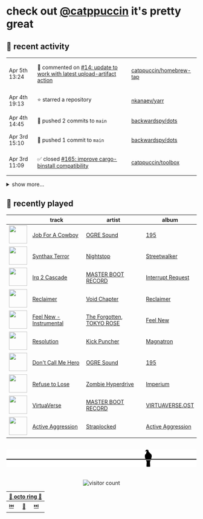 # check out [@catppuccin](https://github.com/catppuccin) it's pretty great

## 📅 recent activity

<!-- SCRIPT:REPLACE:GITHUB -->
<table>
<tbody>
<tr>
<td><span title='2024-04-05T13:24:03+00:00'>Apr 5th 13:24</span></td>
<td>

💬 commented on [#14: update to work with latest upload-artifact action](https://github.com/catppuccin/homebrew-tap/issues/14)

</td>
<td>

[catppuccin/homebrew-tap](https://github.com/catppuccin/homebrew-tap)

</td>
</tr>
<tr>
<td><span title='2024-04-04T19:13:42+00:00'>Apr 4th 19:13</span></td>
<td>

⭐ starred a repository

</td>
<td>

[nkanaev/yarr](https://github.com/nkanaev/yarr)

</td>
</tr>
<tr>
<td><span title='2024-04-04T14:45:54+00:00'>Apr 4th 14:45</span></td>
<td>

🚢 pushed 2 commits to `main`

</td>
<td>

[backwardspy/dots](https://github.com/backwardspy/dots)

</td>
</tr>
<tr>
<td><span title='2024-04-03T15:10:19+00:00'>Apr 3rd 15:10</span></td>
<td>

🚢 pushed 1 commit to `main`

</td>
<td>

[backwardspy/dots](https://github.com/backwardspy/dots)

</td>
</tr>
<tr>
<td><span title='2024-04-03T11:09:12+00:00'>Apr 3rd 11:09</span></td>
<td>

✅ closed [#165: improve cargo-binstall compatibility](https://github.com/catppuccin/toolbox/issues/165)

</td>
<td>

[catppuccin/toolbox](https://github.com/catppuccin/toolbox)

</td>
</tr>
</tbody>
</table>

<details>
<summary>show more...</summary>
<table>
<tbody>
<tr>
<td><span title='2024-04-03T11:09:12+00:00'>Apr 3rd 11:09</span></td>
<td>

🚢 pushed 1 commit to `main`

</td>
<td>

[catppuccin/toolbox](https://github.com/catppuccin/toolbox)

</td>
</tr>
<tr>
<td><span title='2024-04-03T11:09:11+00:00'>Apr 3rd 11:09</span></td>
<td>

🎉 closed [#173: feat: binstall support](https://github.com/catppuccin/toolbox/pull/173)

</td>
<td>

[catppuccin/toolbox](https://github.com/catppuccin/toolbox)

</td>
</tr>
<tr>
<td><span title='2024-04-03T08:33:53+00:00'>Apr 3rd 08:33</span></td>
<td>

💬 commented on [#2003: Squirrel](https://github.com/catppuccin/catppuccin/issues/2003)

</td>
<td>

[catppuccin/catppuccin](https://github.com/catppuccin/catppuccin)

</td>
</tr>
<tr>
<td><span title='2024-04-02T21:43:52+00:00'>Apr 2nd 21:43</span></td>
<td>

🚢 pushed 1 commit to `fix/multi-file-single-other`

</td>
<td>

[catppuccin/toolbox](https://github.com/catppuccin/toolbox)

</td>
</tr>
<tr>
<td><span title='2024-04-02T21:43:25+00:00'>Apr 2nd 21:43</span></td>
<td>

🚀 opened [#171: feat: allow overrides of any matrix iterable](https://github.com/catppuccin/toolbox/pull/171)

</td>
<td>

[catppuccin/toolbox](https://github.com/catppuccin/toolbox)

</td>
</tr>
<tr>
<td><span title='2024-04-02T19:12:45+00:00'>Apr 2nd 19:12</span></td>
<td>

🚀 opened [#15: whiskers 2.0.2](https://github.com/catppuccin/homebrew-tap/pull/15)

</td>
<td>

[catppuccin/homebrew-tap](https://github.com/catppuccin/homebrew-tap)

</td>
</tr>
<tr>
<td><span title='2024-04-02T19:10:04+00:00'>Apr 2nd 19:10</span></td>
<td>

🚢 pushed 1 commit to `main`

</td>
<td>

[catppuccin/toolbox](https://github.com/catppuccin/toolbox)

</td>
</tr>
<tr>
<td><span title='2024-04-02T19:10:03+00:00'>Apr 2nd 19:10</span></td>
<td>

🎉 closed [#170: chore: release main](https://github.com/catppuccin/toolbox/pull/170)

</td>
<td>

[catppuccin/toolbox](https://github.com/catppuccin/toolbox)

</td>
</tr>
<tr>
<td><span title='2024-04-02T19:09:06+00:00'>Apr 2nd 19:09</span></td>
<td>

✅ closed [#168: Support multi-flavour mode with matrix generation](https://github.com/catppuccin/toolbox/issues/168)

</td>
<td>

[catppuccin/toolbox](https://github.com/catppuccin/toolbox)

</td>
</tr>
<tr>
<td><span title='2024-04-02T19:09:06+00:00'>Apr 2nd 19:09</span></td>
<td>

🚢 pushed 1 commit to `main`

</td>
<td>

[catppuccin/toolbox](https://github.com/catppuccin/toolbox)

</td>
</tr>
<tr>
<td><span title='2024-04-02T19:09:05+00:00'>Apr 2nd 19:09</span></td>
<td>

🎉 closed [#169: fix: put flavors/flavor into context even when matrix is used](https://github.com/catppuccin/toolbox/pull/169)

</td>
<td>

[catppuccin/toolbox](https://github.com/catppuccin/toolbox)

</td>
</tr>
<tr>
<td><span title='2024-04-02T18:59:39+00:00'>Apr 2nd 18:59</span></td>
<td>

🚀 opened [#169: fix: put flavors/flavor into context even when matrix is used](https://github.com/catppuccin/toolbox/pull/169)

</td>
<td>

[catppuccin/toolbox](https://github.com/catppuccin/toolbox)

</td>
</tr>
<tr>
<td><span title='2024-04-02T08:25:48+00:00'>Apr 2nd 08:25</span></td>
<td>

💬 commented on [#2092: Lite XL](https://github.com/catppuccin/catppuccin/issues/2092)

</td>
<td>

[catppuccin/catppuccin](https://github.com/catppuccin/catppuccin)

</td>
</tr>
<tr>
<td><span title='2024-04-02T08:25:47+00:00'>Apr 2nd 08:25</span></td>
<td>

✅ closed [#2092: Lite XL](https://github.com/catppuccin/catppuccin/issues/2092)

</td>
<td>

[catppuccin/catppuccin](https://github.com/catppuccin/catppuccin)

</td>
</tr>
<tr>
<td><span title='2024-04-01T18:44:58+00:00'>Apr 1st 18:44</span></td>
<td>

💬 commented on [#2347: docs: add catppuccin/fr33zmenu (#2276)](https://github.com/catppuccin/catppuccin/pull/2347)

</td>
<td>

[catppuccin/catppuccin](https://github.com/catppuccin/catppuccin)

</td>
</tr>
</tbody>
</table>
</details>
<!-- SCRIPT:REPLACE:GITHUB -->

## 🎵 recently played

<!-- SCRIPT:REPLACE:SPOTIFY -->
| | track | artist | album |
| - | - | - | - |
| <img src="https://i.scdn.co/image/ab67616d000048511ae1f9dc8ac35dfe373bb080" width="48" height="48"> | [Job For A Cowboy](https://open.spotify.com/track/1NGTqQJs0JzojfFn09i3kO) | [OGRE Sound](https://open.spotify.com/artist/1cSXroP62yDewheYORCPoj) | [195](https://open.spotify.com/track/1NGTqQJs0JzojfFn09i3kO) |
| <img src="https://i.scdn.co/image/ab67616d00004851380d60cfe2f13f2b4db90868" width="48" height="48"> | [Synthax Terror](https://open.spotify.com/track/2cLVSYBcSVVVVoKdSaqKn0) | [Nightstop](https://open.spotify.com/artist/291Vz2qC5SVLJSKA5mrYij) | [Streetwalker](https://open.spotify.com/track/2cLVSYBcSVVVVoKdSaqKn0) |
| <img src="https://i.scdn.co/image/ab67616d00004851e044a98de5e63ed0023af9d9" width="48" height="48"> | [Irq 2 Cascade](https://open.spotify.com/track/5sEOvcm6eMI6C4Wx8Cx6yk) | [MASTER BOOT RECORD](https://open.spotify.com/artist/77s5NAGQbxu8oLstaqSwHE) | [Interrupt Request](https://open.spotify.com/track/5sEOvcm6eMI6C4Wx8Cx6yk) |
| <img src="https://i.scdn.co/image/ab67616d000048513c0c47d0b2528cb302dd574b" width="48" height="48"> | [Reclaimer](https://open.spotify.com/track/1E7C3OWH7JwjaTmFVqw5cY) | [Void Chapter](https://open.spotify.com/artist/6hJhjhNdtSCfZhQiqN03lq) | [Reclaimer](https://open.spotify.com/track/1E7C3OWH7JwjaTmFVqw5cY) |
| <img src="https://i.scdn.co/image/ab67616d000048518f5710294333709714f71808" width="48" height="48"> | [Feel New - Instrumental](https://open.spotify.com/track/0BA27C5INk5QPhpOueyv2T) | [The Forgotten](https://open.spotify.com/artist/7lXEr5KUTTaln112daJv5t), [TOKYO ROSE](https://open.spotify.com/artist/3kwoPkICT4iPkNjr6mL13N) | [Feel New](https://open.spotify.com/track/0BA27C5INk5QPhpOueyv2T) |
| <img src="https://i.scdn.co/image/ab67616d000048512c02d9bf7b58ed0ba8f1aadb" width="48" height="48"> | [Resolution](https://open.spotify.com/track/7AaM3qK1PnqW2JkQxq6TeQ) | [Kick Puncher](https://open.spotify.com/artist/1WvDvicIZrQVB2gFXZHIBN) | [Magnatron](https://open.spotify.com/track/7AaM3qK1PnqW2JkQxq6TeQ) |
| <img src="https://i.scdn.co/image/ab67616d000048511ae1f9dc8ac35dfe373bb080" width="48" height="48"> | [Don't Call Me Hero](https://open.spotify.com/track/6KIRN39yddy7wiJ2VtqbRH) | [OGRE Sound](https://open.spotify.com/artist/1cSXroP62yDewheYORCPoj) | [195](https://open.spotify.com/track/6KIRN39yddy7wiJ2VtqbRH) |
| <img src="https://i.scdn.co/image/ab67616d00004851254c50b1986b376135c33bb4" width="48" height="48"> | [Refuse to Lose](https://open.spotify.com/track/3fGIoMNHrJal43DaZqAJp1) | [Zombie Hyperdrive](https://open.spotify.com/artist/72naL8vQVNsx85zPLuTSWf) | [Imperium](https://open.spotify.com/track/3fGIoMNHrJal43DaZqAJp1) |
| <img src="https://i.scdn.co/image/ab67616d00004851767f835310c690beea1a99bc" width="48" height="48"> | [VirtuaVerse](https://open.spotify.com/track/5s9tIhWUh4174AbnstxlVo) | [MASTER BOOT RECORD](https://open.spotify.com/artist/77s5NAGQbxu8oLstaqSwHE) | [VIRTUAVERSE.OST](https://open.spotify.com/track/5s9tIhWUh4174AbnstxlVo) |
| <img src="https://i.scdn.co/image/ab67616d0000485112d6c4442a944e713513d3b5" width="48" height="48"> | [Active Aggression](https://open.spotify.com/track/3P8mwZU88jpUip89PaCeHA) | [Straplocked](https://open.spotify.com/artist/0B5VpPE6AnClqge7VjjaPg) | [Active Aggression](https://open.spotify.com/track/3P8mwZU88jpUip89PaCeHA) |

<!-- SCRIPT:REPLACE:SPOTIFY -->

<br>

<div align="center">

<picture>
    <source media="(prefers-color-scheme: light)" srcset="assets/pigeon-light.svg">
    <source media="(prefers-color-scheme: dark)" srcset="assets/pigeon-dark.svg">
    <img alt="pigeon sitting on a wire" src="assets/pigeon-light.svg">
</picture>

<br>
<br>

![visitor count](https://profile-counter.glitch.me/backwardspy/count.svg)

<table>
    <thead>
        <th colspan="3"><a href="https://octo-ring.com">🐙 octo ring 🐙</a></th>
    </thead>
    <tbody>
        <td><a href="https://octo-ring.com/p/backwardspy/prev">⏮️</a></td>
        <td><a href="https://octo-ring.com/p/backwardspy/random">🔀</a></td>
        <td><a href="https://octo-ring.com/p/backwardspy/next">⏭️</a></td>
    </tbody>
</table>

</div>
